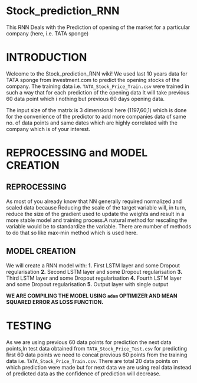 # Stock_prediction_RNN
This RNN Deals with the Prediction of opening of the market for a particular company (here, i.e. TATA sponge)  

# INTRODUCTION
Welcome to the Stock_prediction_RNN wiki! We used last 10 years data for TATA sponge from investment.com to predict the opening stocks of the company. The training data i.e. `TATA_Stock_Price_Train.csv` were trained in such a way that for each prediction of the opening data It will take previous 60 data point which i nothing but previous 60 days opening data.

The input size of the matrix is 3 dimensional here (1197,60,1) which is done for the convenience of the predictor to add more companies data of same no. of data points and same dates which are highly correlated with the company which is of your interest.

# REPROCESSING and MODEL CREATION
## REPROCESSING
As most of you already know that NN generally required normalized and scaled data because Reducing the scale of the target variable will, in turn, reduce the size of the gradient used to update the weights and result in a more stable model and training process.A natural method for rescaling the variable would be to standardize the variable. There are number of methods to do that so like max-min method which is used here.

## MODEL CREATION
We will create a RNN model with: 
**1.** First LSTM layer and some Dropout regularisation
**2.** Second LSTM layer and some Dropout regularisation 
**3.** Third LSTM layer and some Dropout regularisation 
**4.** Fourth LSTM layer and some Dropout regularisation 
**5.** Output layer with single output

**WE ARE COMPILING THE MODEL USING `adam` OPTIMIZER AND MEAN SQUARED ERROR AS LOSS FUNCTION.**

# TESTING
As we are using previous 60 data points for prediction the next data points,In test data obtained from `TATA_Stock_Price_Test.csv` for predicting first 60 data points we need to concat previous 60 points from the training data i.e. `TATA_Stock_Price_Train.csv`. There are total 20 data points on which prediction were made but for next data we are using real data instead of predicted data as the confidence of prediction will decrease.

